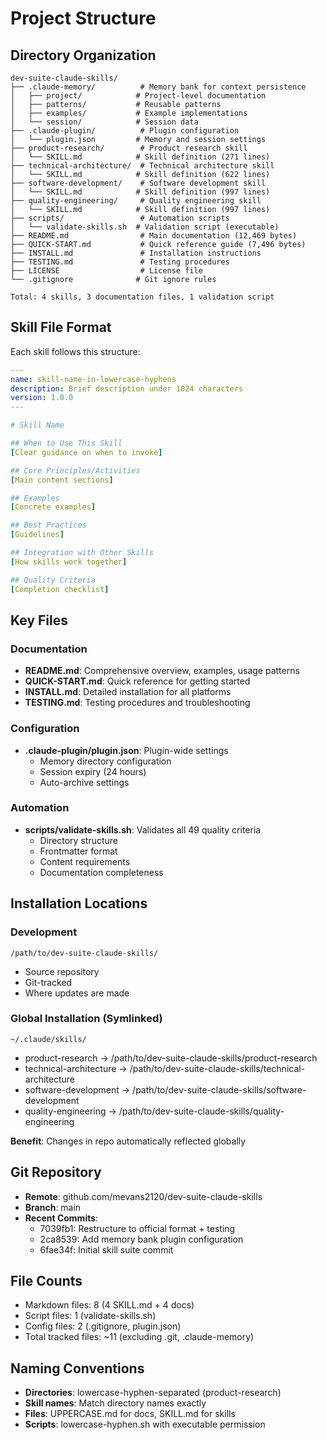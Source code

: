# Project Structure

## Directory Organization

```
dev-suite-claude-skills/
├── .claude-memory/          # Memory bank for context persistence
│   ├── project/            # Project-level documentation
│   ├── patterns/           # Reusable patterns
│   ├── examples/           # Example implementations
│   └── session/            # Session data
├── .claude-plugin/          # Plugin configuration
│   └── plugin.json         # Memory and session settings
├── product-research/        # Product research skill
│   └── SKILL.md            # Skill definition (271 lines)
├── technical-architecture/  # Technical architecture skill
│   └── SKILL.md            # Skill definition (622 lines)
├── software-development/    # Software development skill
│   └── SKILL.md            # Skill definition (997 lines)
├── quality-engineering/     # Quality engineering skill
│   └── SKILL.md            # Skill definition (997 lines)
├── scripts/                 # Automation scripts
│   └── validate-skills.sh  # Validation script (executable)
├── README.md                # Main documentation (12,469 bytes)
├── QUICK-START.md           # Quick reference guide (7,496 bytes)
├── INSTALL.md               # Installation instructions
├── TESTING.md               # Testing procedures
├── LICENSE                  # License file
└── .gitignore              # Git ignore rules

Total: 4 skills, 3 documentation files, 1 validation script
```

## Skill File Format

Each skill follows this structure:

```yaml
---
name: skill-name-in-lowercase-hyphens
description: Brief description under 1024 characters
version: 1.0.0
---

# Skill Name

## When to Use This Skill
[Clear guidance on when to invoke]

## Core Principles/Activities
[Main content sections]

## Examples
[Concrete examples]

## Best Practices
[Guidelines]

## Integration with Other Skills
[How skills work together]

## Quality Criteria
[Completion checklist]
```

## Key Files

### Documentation
- **README.md**: Comprehensive overview, examples, usage patterns
- **QUICK-START.md**: Quick reference for getting started
- **INSTALL.md**: Detailed installation for all platforms
- **TESTING.md**: Testing procedures and troubleshooting

### Configuration
- **.claude-plugin/plugin.json**: Plugin-wide settings
  - Memory directory configuration
  - Session expiry (24 hours)
  - Auto-archive settings

### Automation
- **scripts/validate-skills.sh**: Validates all 49 quality criteria
  - Directory structure
  - Frontmatter format
  - Content requirements
  - Documentation completeness

## Installation Locations

### Development
`/path/to/dev-suite-claude-skills/`
- Source repository
- Git-tracked
- Where updates are made

### Global Installation (Symlinked)
`~/.claude/skills/`
- product-research → /path/to/dev-suite-claude-skills/product-research
- technical-architecture → /path/to/dev-suite-claude-skills/technical-architecture
- software-development → /path/to/dev-suite-claude-skills/software-development
- quality-engineering → /path/to/dev-suite-claude-skills/quality-engineering

**Benefit**: Changes in repo automatically reflected globally

## Git Repository
- **Remote**: github.com/mevans2120/dev-suite-claude-skills
- **Branch**: main
- **Recent Commits**:
  - 7039fb1: Restructure to official format + testing
  - 2ca8539: Add memory bank plugin configuration
  - 6fae34f: Initial skill suite commit

## File Counts
- Markdown files: 8 (4 SKILL.md + 4 docs)
- Script files: 1 (validate-skills.sh)
- Config files: 2 (.gitignore, plugin.json)
- Total tracked files: ~11 (excluding .git, .claude-memory)

## Naming Conventions
- **Directories**: lowercase-hyphen-separated (product-research)
- **Skill names**: Match directory names exactly
- **Files**: UPPERCASE.md for docs, SKILL.md for skills
- **Scripts**: lowercase-hyphen.sh with executable permission
